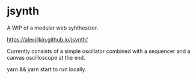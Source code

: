 # jsynth
A WIP of a modular web syhthesizer.

https://alexjilkin.github.io/jsynth/

Currently consists of a simple oscillator combined with a sequencer and a canvas oscilloscope at the end.

yarn && yarn start to run locally.
